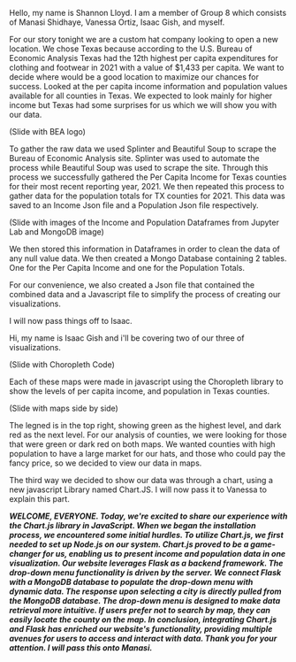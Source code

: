 Hello, my name is Shannon Lloyd. I am a member of Group 8 which consists of Manasi Shidhaye, Vanessa Ortiz, Isaac Gish, and myself.

For our story tonight we are a custom hat company looking to open a new location.  We chose Texas because according to the U.S. Bureau of Economic Analysis Texas had the 12th highest per capita expenditures for clothing and footwear in 2021 with a value of $1,433 per capita.  We want to decide where would be a good location to maximize our chances for success. Looked at the per capita income information and population values available for all counties in Texas. We expected to look mainly for higher income but Texas had some surprises for us which we will show you with our data.


(Slide with BEA logo)

To gather the raw data we used Splinter  and Beautiful Soup to scrape the Bureau of Economic Analysis site. Splinter was used to automate the process while Beautiful Soup was used to scrape the site.  Through this process we successfully gathered the Per Capita Income for Texas counties for their most recent reporting year, 2021. We then repeated this process to gather data for the population totals for TX counties for 2021. This data was saved to an Income Json file and a Population Json file respectively.  

(Slide with images of the Income and Population Dataframes from Jupyter Lab and MongoDB image)

We then stored this information in Dataframes in order to clean the data of any null value data. We then created a Mongo Database containing 2 tables. One for the Per Capita Income and one for the Population Totals.

For our convenience, we also created a Json file that contained the combined data and a Javascript file to simplify the process of creating our visualizations.

I will now pass things off to Isaac.

Hi, my name is Isaac Gish and i'll be covering two of our three of visualizations. 

(Slide with Choropleth Code)

Each of these maps were made in javascript using the Choropleth library to show the levels of per capita income, and population in Texas counties.

(Slide with maps side by side)

The legned is in the top right, showing green as the highest level, and dark red as the next level. For our analysis of counties, we were looking for those that were green or dark red on both maps. We wanted counties with high population to have a large market for our hats, and those who could pay the fancy price, so we decided to view our data in maps. 

The third way we decided to show our data was through a chart, using a new javascript Library named Chart.JS. I will now pass it to Vanessa to explain this part. 

***WELCOME, EVERYONE. Today, we're excited to share our experience with the Chart.js library in JavaScript. When we began the installation process, we encountered some initial hurdles. To utilize Chart.js, we first needed to set up Node.js on our system.
Chart.js proved to be a game-changer for us, enabling us to present income and population data in one visualization.
Our website leverages Flask as a backend framework. The drop-down menu functionality is driven by the server.
We connect Flask with a MongoDB database to populate the drop-down menu with dynamic data.
The response upon selecting a city is directly pulled from the MongoDB database.
The drop-down menu is designed to make data retrieval more intuitive. If users prefer not to search by map, they can easily locate the county on the map.
In conclusion, integrating Chart.js and Flask has enriched our website's functionality, providing multiple avenues for users to access and interact with data.
Thank you for your attention. I will pass this onto Manasi.***